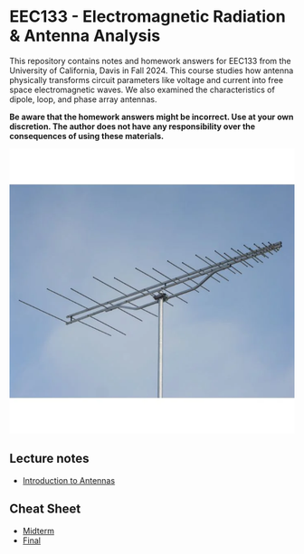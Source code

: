 # EEC133 - Electromagnetic Radiation & Antenna Analysis

This repository contains notes and homework answers for EEC133 from the University of California, Davis in Fall 2024. This course studies how antenna physically transforms circuit parameters like voltage and current into free space electromagnetic waves. We also examined the characteristics of dipole, loop, and phase array antennas.

**Be aware that the homework answers might be incorrect. Use at your own discretion. The author does not have any responsibility over the consequences of using these materials.**

![Figure1](./figure1.jpeg)

## Lecture notes
* [Introduction to Antennas](./lecture/part1/part1.pdf)

## Cheat Sheet
* [Midterm](./cheat_sheet/midterm/midterm.pdf)
* [Final](./cheat_sheet/final/final.pdf)
